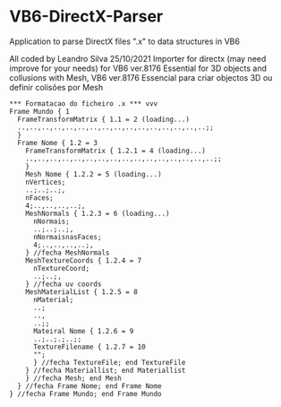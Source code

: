 # VB6-DirectX-Parser
Application to parse DirectX files ".x" to data structures in VB6

All coded by Leandro Silva 25/10/2021
Importer for directx (may need improve for your needs) for VB6 ver.8176
Essential for 3D objects and collusions with Mesh, VB6 ver.8176
Essencial para criar objectos 3D ou definir colisões por Mesh

```
*** Formatacao do ficheiro .x *** vvv
Frame Mundo { 1
  FrameTransformMatrix { 1.1 = 2 (loading...)
  ..,..,..,..,..,..,..,..,..,..,..,..,..,..,..,..;;
  }
  Frame Nome { 1.2 = 3
    FrameTransformMatrix { 1.2.1 = 4 (loading...)
    ..,..,..,..,..,..,..,..,..,..,..,..,..,..,..,..;;
    }
    Mesh Nome { 1.2.2 = 5 (loading...)
    nVertices;
    ..;..;..;,
    nFaces;
    4;..,..,..,..;,
    MeshNormals { 1.2.3 = 6 (loading...)
      nNormais;
      ..;..;..;,
      nNormaisnasFaces;
      4;..,..,..,..;,
    } //fecha MeshNormals
    MeshTextureCoords { 1.2.4 = 7
      nTextureCoord;
      ..;..;,
    } //fecha uv coords
    MeshMaterialList { 1.2.5 = 8
      nMaterial;
      ..;
      ..,
      ..;;
      Mateiral Nome { 1.2.6 = 9
      ..;..;.;..;;
      TextureFilename { 1.2.7 = 10
      "";
      } //fecha TextureFile; end TextureFile
    } //fecha Materiallist; end Materiallist
    } //fecha Mesh; end Mesh
  } //fecha Frame Nome; end Frame Nome
} //fecha Frame Mundo; end Frame Mundo
```

